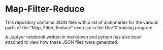 # Map-Filter-Reduce

This repository contains JSON files with a list of dictionaries for the various parts of the "Map, Filter, Reduce" exercise in the Dev10 training program.

A Juptyer notebook written in markdown and python has also been attached to view how these JSON files were generated. 
